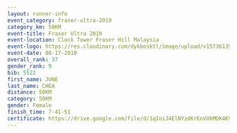 ```yaml
---
layout: runner-info 
event_category: fraser-ultra-2019 
category_km: 50KM 
event-title: Fraser Ultra 2019 
event-location: Clock Tower Fraser Hill Malaysia 
event-logo: https://res.cloudinary.com/dykbosktl/image/upload/v1573613535/Logo/logo_mfst7w.jpg
event-date: 08-17-2019 
overall_rank: 37
gender_rank: 9
bib: 5522
first_name: JUNE
last_name: CHEA
distance: 50KM
category: 50KM
gender: Female
finish_time: 7-41-51
certificate: https://drive.google.com/file/d/1qIniJ4ElNYzdKrEnVUkMDK4KVvgAm2zI/view?usp=sharing
---
```

